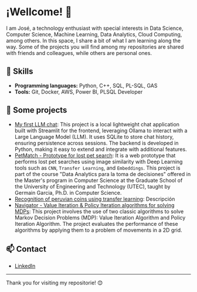 <!--
**josemza/josemza** is a ✨ _special_ ✨ repository because its `README.md` (this file) appears on your GitHub profile.

Here are some ideas to get you started:

- 🔭 I’m currently working on ...
- 🌱 I’m currently learning ...
- 👯 I’m looking to collaborate on ...
- 🤔 I’m looking for help with ...
- 💬 Ask me about ...
- 📫 How to reach me: ...
- 😄 Pronouns: ...
- ⚡ Fun fact: ...
-->

# ¡Wellcome! 👋

I am José, a technology enthusiast with special interests in Data Science, Computer Science, Machine Learning, Data Analytics, Cloud Computing, among others. In this space, I share a bit of what I am learning along the way. Some of the projects you will find among my repositories are shared with friends and colleagues, while others are personal ones.

## 🔧 Skills
- **Programming languages:** Python, C++, SQL, PL-SQL, GAS
- **Tools:** Git, Docker, AWS, Power BI, PLSQL Developer

## 🚀 Some projects
- [My first LLM chat](https://github.com/josemza/Local-Chat-Streamlit.git): This project is a local lightweight chat application built with Streamlit for the frontend, leveraging Ollama to interact with a Large Language Model (LLM). It uses SQLite to store chat history, ensuring persistence across sessions. The backend is developed in Python, making it easy to extend and integrate with additional features.
- [PetMatch - Prototype for lost pet search](https://github.com/josemza/PetMatch.git): It is a web prototype that performs lost pet searches using image similarity with Deep Learning tools such as ```CNN```, ```Transfer Learning```, and ```Embeddings```. This project is part of the course "Data Analytics para la toma de decisiones" offered in the Master's program in Computer Science at the Graduate School of the University of Engineering and Technology (UTEC), taught by Germain Garcia, Ph.D. in Computer Science.
- [Recognition of peruvian coins using transfer learning](enlace): Descripción
- [Navigator - Value Iteration & Policy Iteration algorithms for solving MDPs](https://github.com/josemza/navigator.git): This project involves the use of two classic algorithms to solve Markov Decision Problems (MDP): Value Iteration Algorithm and Policy Iteration Algorithm. The project evaluates the performance of these algorithms by applying them to a problem of movements in a 2D grid.

## 📫 Contact
- [LinkedIn](www.linkedin.com/in/josezunigaavila)

---

Thank you for visiting my repositorie! 😊

